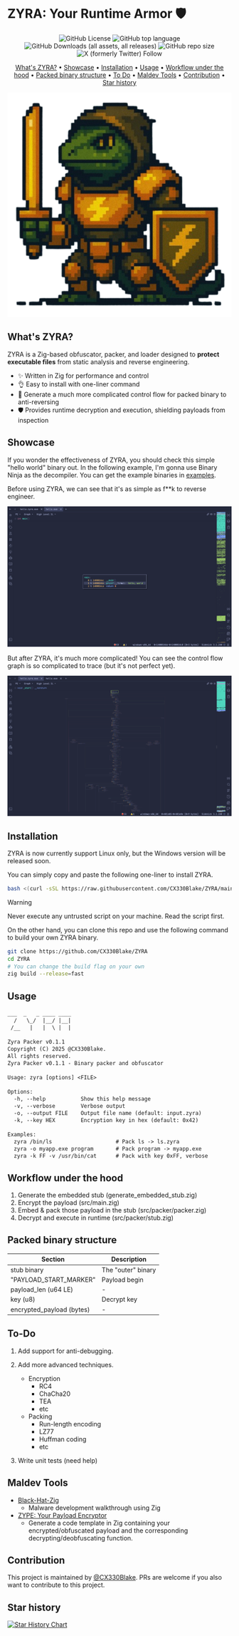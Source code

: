# ZYRA: Your Runtime Armor 🛡️

<p align="center">
  <img alt="GitHub License" src="https://img.shields.io/github/license/CX330Blake/zyra">
  <img alt="GitHub top language" src="https://img.shields.io/github/languages/top/cx330blake/zyra">
  <img alt="GitHub Downloads (all assets, all releases)" src="https://img.shields.io/github/downloads/cx330blake/zyra/total">
  <img alt="GitHub repo size" src="https://img.shields.io/github/repo-size/cx330blake/zyra">
  <img alt="X (formerly Twitter) Follow" src="https://img.shields.io/twitter/follow/CX330Blake">

</p>

<p align="center">
  <a href="#whats-zyra">What's ZYRA?</a> •
  <a href="#showcase">Showcase</a> •
  <a href="#installation">Installation</a> •
  <a href="#usage">Usage</a> •
  <a href="#workflow-under-the-hood">Workflow under the hood</a> •
  <a href="#packed-binary-structure">Packed binary structure</a> •
  <a href="#to-do">To Do</a> •
  <a href="#maldev-tools">Maldev Tools</a> •
  <a href="#contribution">Contribution</a> •
  <a href="#star-history">Star history</a>
</p>

<p height="300" align="center">
  <img src="./assets/ZYRA.png">
</p>

## What's ZYRA?

ZYRA is a Zig-based obfuscator, packer, and loader designed to **protect executable files** from static analysis and reverse engineering.

- ✨ Written in Zig for performance and control
- 👌 Easy to install with one-liner command
- 🔄 Generate a much more complicated control flow for packed binary to anti-reversing
- 🛡️ Provides runtime decryption and execution, shielding payloads from inspection

## Showcase

If you wonder the effectiveness of ZYRA, you should check this simple "hello world" binary out. In the following example, I'm gonna use Binary Ninja as the decompiler. You can get the example binaries in [examples](./examples/).

Before using ZYRA, we can see that it's as simple as f\*\*k to reverse engineer.

![Before ZYRA](./assets/BeforeZyra.png)

But after ZYRA, it's much more complicated! You can see the control flow graph is so complicated to trace (but it's not perfect yet).

![After ZYRA](./assets/AfterZyra.png)

## Installation

ZYRA is now currently support Linux only, but the Windows version will be released soon.

You can simply copy and paste the following one-liner to install ZYRA.

```bash
bash <(curl -sSL https://raw.githubusercontent.com/CX330Blake/ZYRA/main/install.sh)
```

> [!WARNING]  
> Never execute any untrusted script on your machine. Read the script first.

On the other hand, you can clone this repo and use the following command to build your own ZYRA binary.

```bash
git clone https://github.com/CX330Blake/ZYRA
cd ZYRA
# You can change the build flag on your own
zig build --release=fast
```

## Usage

```
___  _   _ ____ ____
  /   \_/  |__/ |__|
 /__   |   |  \ |  |

Zyra Packer v0.1.1
Copyright (C) 2025 @CX330Blake.
All rights reserved.
Zyra Packer v0.1.1 - Binary packer and obfuscator

Usage: zyra [options] <FILE>

Options:
  -h, --help           Show this help message
  -v, --verbose        Verbose output
  -o, --output FILE    Output file name (default: input.zyra)
  -k, --key HEX        Encryption key in hex (default: 0x42)

Examples:
  zyra /bin/ls                    # Pack ls -> ls.zyra
  zyra -o myapp.exe program       # Pack program -> myapp.exe
  zyra -k FF -v /usr/bin/cat      # Pack with key 0xFF, verbose
```

## Workflow under the hood

1. Generate the embedded stub (generate_embedded_stub.zig)
2. Encrypt the payload (src/main.zig)
3. Embed & pack those payload in the stub (src/packer/packer.zig)
4. Decrypt and execute in runtime (src/packer/stub.zig)

## Packed binary structure

| Section                   | Description        |
| ------------------------- | ------------------ |
| stub binary               | The "outer" binary |
| "PAYLOAD_START_MARKER"    | Payload begin      |
| payload_len (u64 LE)      | -                  |
| key (u8)                  | Decrypt key        |
| encrypted_payload (bytes) | -                  |

## To-Do

1. Add support for anti-debugging.
2. Add more advanced techniques.

    - Encryption
        - RC4
        - ChaCha20
        - TEA
        - etc
    - Packing
        - Run-length encoding
        - LZ77
        - Huffman coding
        - etc

3. Write unit tests (need help)

## Maldev Tools

- [Black-Hat-Zig](https://github.com/cx330blake/black-hat-zig)
  - Malware development walkthrough using Zig
- [ZYPE: Your Payload Encryptor](https://github.com/cx330blake/zype)
  - Generate a code template in Zig containing your encrypted/obfuscated payload and the corresponding decrypting/deobfuscating function.

## Contribution

This project is maintained by [@CX330Blake](https://github.com/CX330Blake/). PRs are welcome if you also want to contribute to this project.

## Star history

[![Star History Chart](https://api.star-history.com/svg?repos=CX330Blake/ZYRA&type=Date)](https://www.star-history.com/#CX330Blake/ZYRA&Date)
